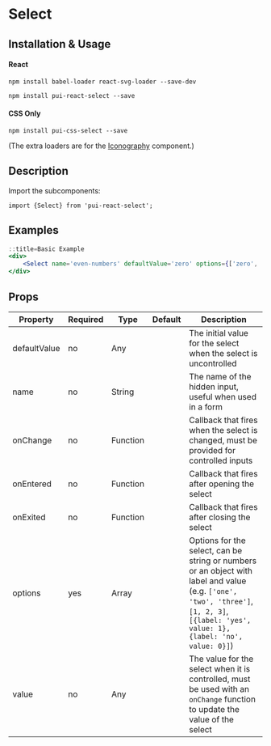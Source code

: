 # Select

## Installation & Usage

#### React
`npm install babel-loader react-svg-loader --save-dev`

`npm install pui-react-select --save`

#### CSS Only
`npm install pui-css-select --save`


(The extra loaders are for the [Iconography](/react_base_iconography.html) component.)

## Description

Import the subcomponents:

```
import {Select} from 'pui-react-select';
```

## Examples

```jsx
::title=Basic Example
<div>
    <Select name='even-numbers' defaultValue='zero' options={['zero', 'two', 'four', 'six', 'eight']}/>
</div>
```

## Props

Property | Required | Type | Default | Description
---------|----------|------|---------|------------
defaultValue | no  | Any      | | The initial value for the select when the select is uncontrolled
name         | no  | String   | | The name of the hidden input, useful when used in a form
onChange     | no  | Function | | Callback that fires when the select is changed, must be provided for controlled inputs
onEntered    | no  | Function | | Callback that fires after opening the select
onExited     | no  | Function | | Callback that fires after closing the select
options      | yes | Array    | | Options for the select, can be string or numbers or an object with label and value (e.g. `['one', 'two', 'three']`, `[1, 2, 3]`, `[{label: 'yes', value: 1}, {label: 'no', value: 0}]`)
value        | no  | Any      | | The value for the select when it is controlled, must be used with an `onChange` function to update the value of the select
